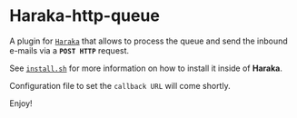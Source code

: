 Haraka-http-queue
=================

A plugin for [`Haraka`][1] that allows to process the queue and send the inbound e-mails via a **`POST HTTP`** request.

See [`install.sh`][2] for more information on how to install it inside of **Haraka**.

Configuration file to set the `callback URL` will come shortly.

Enjoy!


  [1]: https://github.com/baudehlo/Haraka
  [2]: https://github.com/remi-san/haraka-http-queue/blob/master/install.sh
